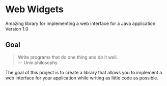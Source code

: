 # Web Widgets

Amazing library for implementing a web interface for a Java application
Version 1.0

## Goal

> Write programs that do one thing and do it well. \
― Unix philosophy

The goal of this project is to create a library that allows you to implement a web interface for your application
while writing as little code as possible.

